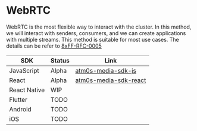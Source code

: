 # WebRTC

WebRTC is the most flexible way to interact with the cluster. In this method, we will interact with senders, consumers, and we can create applications with multiple streams. This method is suitable for most use cases. The details can be refer to [8xFF-RFC-0005](https://github.com/8xFF/rfcs/pull/5)

| SDK | Status | Link |
| --- | --- | --- |
| JavaScript | Alpha | [atm0s-media-sdk-js](https://github.com/8xFF/atm0s-media-sdk-js) |
| React | Alpha | [atm0s-media-sdk-react](https://github.com/8xFF/atm0s-media-sdk-react) |
| React Native | WIP | |
| Flutter | TODO | |
| Android | TODO | |
| iOS | TODO | |